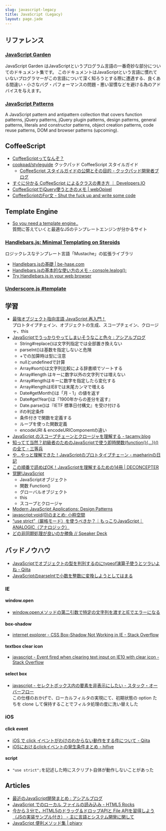 ```yaml
---
slug: javascript-legacy
title: JavaScript (Legacy)
layout: page.jade
---
```


## リファレンス

### [JavaScript Garden](http://bonsaiden.github.io/JavaScript-Garden/ja/)

JavaScript Garden はJavaScriptというプログラム言語の一番奇妙な部分についてのドキュメント集です。 このドキュメントはJavaScriptという言語に慣れていないプログラマーがこの言語について深く知ろうとする際に遭遇する、良くある間違い・小さなバグ・パフォーマンスの問題・悪い習慣などを避ける為のアドバイスを与えます。

### [JavaScript Patterns](http://shichuan.github.io/javascript-patterns/)

A JavaScript pattern and antipattern collection that covers function patterns, jQuery patterns, jQuery plugin patterns, design patterns, general patterns, literals and constructor patterns, object creation patterns, code reuse patterns, DOM and browser patterns (upcoming).


## CoffeeScript

- [CoffeeScriptってなんぞ？](http://www.slideshare.net/hayatomizuno/coffeescript-12241689)
- [cookpad/styleguide](https://github.com/cookpad/styleguide/blob/master/coffeescript.ja.md) クックパッド CoffeeScript スタイルガイド
    - [CoffeeScript スタイルガイドの公開とその目的 - クックパッド開発者ブログ](http://techlife.cookpad.com/entry/2015/04/15/092710)
- [すぐに分かる CoffeeScript によるクラスの書き方 ｜ Developers.IO](http://dev.classmethod.jp/client-side/javascript/class-in-coffeescript/)
- [CoffeeScriptでjQuery使うときのメモ | webOpixel](http://www.webopixel.net/javascript/660.html)
- [CoffeeScriptのFor文 - Shut the fuck up and write some code](http://verytired.hateblo.jp/entry/2012/12/18/210223)


## Template Engine

- [So you need a template engine..](http://garann.github.io/template-chooser/)  
  質問に答えていくと最適なJSのテンプレートエンジンが分かるサイト

### [Handlebars.js: Minimal Templating on Steroids](http://handlebarsjs.com/)
ロジックレスなテンプレート言語「Mustache」の拡張ライブラリ
- [Handlebars.jsの基礎 | be-hase.com](http://be-hase.com/javascript/43/)
- [Handlebars.jsの基本的な使い方のメモ - console.lealog();](http://lealog.hateblo.jp/entry/2012/12/09/093059)
- [Try Handlebars.js in your web browser](http://tryhandlebarsjs.com/)

### [Underscore.js #template](http://documentcloud.github.io/underscore/#template)


## 学習

- [最強オブジェクト指向言語 JavaScript 再入門！](http://www.slideshare.net/yuka2py/javascript-23768378)  
  プロトタイプチェイン、オブジェクトの生成、スコープチェイン、クロージャ、this
- [JavaScriptでうっかりやってしまいそうなこと色々 : アシアルブログ](http://blog.asial.co.jp/1092)
    - String#replace()は文字列指定では全部置き換えない
    - parseInt()は基数を指定しないと危険
    - +での加算時は型に注意
    - nullとundefinedで計算
    - Array#sort()は文字列比較による辞書順でソートする
    - Array#length はキーに数字以外の文字列では増えない
    - Array#lengthはキーに数字を指定したら変化する
    - Array#lengthはIE8では末尾カンマで増える
    - Date#getMonth()は「月 - 1」の値を返す
    - Date#getYear()は『1900年からの差分を返す』
    - Date.parse()は『IETF 標準日付構文』を受け付ける
    - ifの判定条件
    - 条件付きで関数を定義する
    - ループを使った関数定義
    - encodeURI & encodeURIComponentの違い
- [JavaScript のスコープチェーンとクロージャを理解する - tacamy.blog](http://tacamy.hatenablog.com/entry/2012/12/31/005951)
- [知ってて当然？初級者のためのJavaScriptで使う即時関数(function(){...})()の全て - 三等兵](http://d.hatena.ne.jp/sandai/20110824/p1)
- [や...やっと理解できた！JavaScriptのプロトタイプチェーン - maeharinの日記](http://d.hatena.ne.jp/maeharin/20130215/javascript_prototype_chain)
- [この順番で読めばOK！JavaScriptを理解するための14冊 | DECONCEPTER](http://log.deconcepter.jp/2012/10/javascriptbooks/)
- [覚醒!JavaScript](http://www.slideshare.net/ghrgc/js-kakusei)
    - JavaScriptオブジェクト
    - 関数 Function()
    - グローバルオブジェクト
    - this
    - スコープとクロージャ
- [Modern JavaScript Applications: Design Patterns](http://www.slideshare.net/VolodymyrVoytyshyn/modern-java-script-applications)
- [javascript:void(0)のまとめ: 小粋空間](http://www.koikikukan.com/archives/2015/03/11-002222.php)
- [“use strict”（厳格モード）を使うべきか？｜もっこりJavaScript｜ANALOGIC（アナロジック）](http://analogic.jp/use-strict/#usage)
- [どの非同期処理が良いのか勝負 // Speaker Deck](https://speakerdeck.com/yosuke_furukawa/dofalsefei-tong-qi-chu-li-galiang-ifalsekasheng-fu)


## バッドノウハウ

- [JavaScriptでオブジェクトの型を判別するのにtypeof演算子使うとツラいよね - Qiita](http://qiita.com/Layzie/items/465e715dae14e2f601de)
- [JavaScriptのparseIntで小数を整数に変換しようとしてはまる](https://gist.github.com/Hamayama/a1ddbd882cb06a475735)

### IE

#### window.open
- [window.openメソッドの第二引数で特定の文字列を渡すとIEでエラーになる](http://codaholic.org/?p=876)

#### box-shadow
- [internet explorer - CSS Box-Shadow Not Working in IE - Stack Overflow](http://stackoverflow.com/questions/9949396/css-box-shadow-not-working-in-ie)

#### textbox clear icon
- [javascript - Event fired when clearing text input on IE10 with clear icon - Stack Overflow](http://stackoverflow.com/questions/14498396/event-fired-when-clearing-text-input-on-ie10-with-clear-icon)

#### select box
- [javascript - セレクトボックス内の要素を非表示にしたい - スタック・オーバーフロー](http://ja.stackoverflow.com/questions/16612/)  
  この仕様のおかげで、ローカルフィルタの実現にて、初期状態の option たちを clone して保持することでフィルタ処理の度に洗い替えした

### iOS
#### click event
- [iOS で click イベントがわけのわからない動作をする件について - Qiita](http://qiita.com/38kun/items/ce6a26c9c59612e6f515)
- [iOSにおけるclickイベントの発生条件まとめ - hifive](http://www.htmlhifive.com/conts/web/view/library/ios-click-event)

#### script
- `"use strict";`を記述した時にスクリプト自体が動作しないことがあった


## Articles

- [最近のJavaScript開発まとめ : アシアルブログ](http://blog.asial.co.jp/1187)
- [JavaScript でのローカル ファイルの読み込み - HTML5 Rocks](http://www.html5rocks.com/ja/tutorials/file/dndfiles/)
- [今から３分で，HTML5のドラッグ＆ドロップAPIと File APIを習得しよう（JSの実装サンプル付き） - 主に言語とシステム開発に関して](http://d.hatena.ne.jp/language_and_engineering/20140330/HTMLfiveDragDropAndFileAPISample)
- [JavaScript 便利メソッド集 | phiary](http://phiary.me/javascript-useful-collection/)
